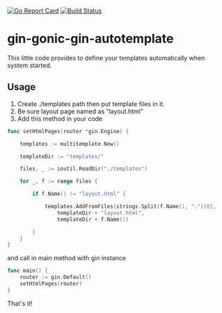 [![Go Report Card](https://goreportcard.com/badge/kubernetes/helm)](http://goreportcard.com/report/gin-gonic-gin-autotemplate)
[![Build Status](https://travis-ci.org/containous/traefik.svg?branch=master)](https://travis-ci.org/semihtok/gin-gonic-gin-autotemplate)
 
# gin-gonic-gin-autotemplate
This little code provides to define your templates automatically when system started.

## Usage
 1. Create ./templates path then put template files in it.
 2. Be sure layout page named as "layout.html" 
 3. Add this method in your code 
 
``` go
func setHtmlPages(router *gin.Engine) {

	templates := multitemplate.New()

	templateDir := "templates/"

	files, _ := ioutil.ReadDir("./templates")

	for _, f := range files {

		if f.Name() != "layout.html" {

			templates.AddFromFiles(strings.Split(f.Name(), ".")[0],
				templateDir + "layout.html",
				templateDir + f.Name())

		}
	}
}
```

and call in main method with gin instance

``` go
func main() {
	router := gin.Default()
	setHtmlPages(router)
}
```
 
That's it! 
